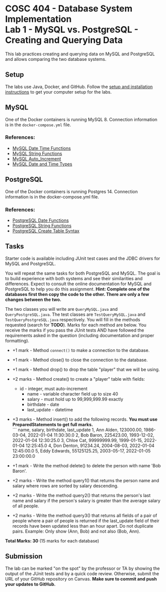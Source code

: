 # COSC 404 - Database System Implementation<br/>Lab 1 - MySQL vs. PostgreSQL - Creating and Querying Data

This lab practices creating and querying data on MySQL and PostgreSQL and allows comparing the two database systems.

## Setup

The labs use Java, Docker, and GitHub. Follow the [setup and installation instructions](https://github.com/rlawrenc/cosc_404/tree/main/labs/setup) to get your computer setup for the labs.

## MySQL

One of the Docker containers is running MySQL 8. Connection information is in the `docker-compose.yml` file.

### References:

- [MySQL Date Time Functions](http://dev.mysql.com/doc/refman/8.0/en/date-and-time-functions.html)
- [MySQL String Functions](http://dev.mysql.com/doc/refman/8.0/en/string-functions.html)
- [MySQL Auto_Increment](http://dev.mysql.com/doc/refman/8.0/en/example-auto-increment.html)
- [MySQL Date and Time Types](http://dev.mysql.com/doc/refman/8.0/en/datetime.html)


## PostgreSQL

One of the Docker containers is running Postgres 14. Connection information is in the docker-compose.yml file.

### References:

- [PostgreSQL Date Functions](http://www.postgresql.org/docs/14/static/functions-datetime.html)
- [PostgreSQL String Functions](http://www.postgresql.org/docs/14/static/functions-string.html)
- [PostgreSQL Create Table Syntax](http://www.postgresql.org/docs/14/static/sql-createtable.html)

## Tasks

Starter code is available including JUnit test cases and the JDBC drivers for MySQL and PostgreSQL. 

You will repeat the same tasks for both PostgreSQL and MySQL.  The goal is to build experience with both systems and see their similarities and differences.  Expect to consult the online documentation for MySQL and PostgreSQL to help you do this assignment. **Hint: Complete one of the databases first then copy the code to the other.  There are only a few changes between the two.**

The two classes you will write are `QueryMySQL.java` and `QueryPostgreSQL.java`.  The test classes are `TestQueryMySQL.java` and `TestQueryPostgreSQL.java` respectively.  You will fill in the methods requested (search for **TODO**).  Marks for each method are below.  You receive the marks if you pass the JUnit tests AND have followed the requirements asked in the question (including documentation and proper formatting).

- +1 mark - Method `connect()` to make a connection to the database.
- +1 mark - Method close() to close the connection to the database.
- +1 mark - Method drop() to drop the table "player" that we will be using.
- +2 marks - Method create() to create a "player" table with fields:
  - id - integer, must auto-increment
	- name - variable character field up to size 40
	- salary - must hold up to 99,999,999.99 exactly
	- birthdate - date
	- last_update - datetime	
- +3 marks - Method insert() to add the following records.  **You must use PreparedStatements to get full marks.**	
	  ```
    name, salary, birthdate, last_update
    1, Ann Alden, 123000.00, 1986-03-04, 2022-01-04 11:30:30.0
		2, Bob Baron, 225423.00, 1993-12-02, 2022-01-04 12:30:25.0
		3, Chloe Cat, 99999999.99, 1999-01-15, 2022-01-04 12:25:45.0
		4, Don Denton, 91234.24, 2004-08-03, 2022-01-04 12:45:00.0
		5, Eddy Edwards, 55125125.25, 2003-05-17, 2022-01-05 23:00:00.0
    
- +1 mark - Write the method delete() to delete the person with name 'Bob Baron'.</li>
- +2 marks - Write the method query1() that returns the person name and salary where rows are sorted by salary descending.</li>
- +2 marks - Write the method query2() that returns the person's last name and salary if the person's salary is greater than the average salary of all people.</li>
- +2 marks - Write the method query3() that returns all fields of a pair of people where a pair of people is returned if the last_update field of their records have been updated less than an hour apart. Do not duplicate pairs.  Example: Only show (Ann, Bob) and not also (Bob, Ann).</li>

**Total Marks: 30** (15 marks for each database)

## Submission

The lab can be marked "on the spot" by the professor or TA by showing the output of the JUnit tests and by a quick code review.  Otherwise, submit the URL of your GitHub repository on Canvas. **Make sure to commit and push your updates to GitHub.**

